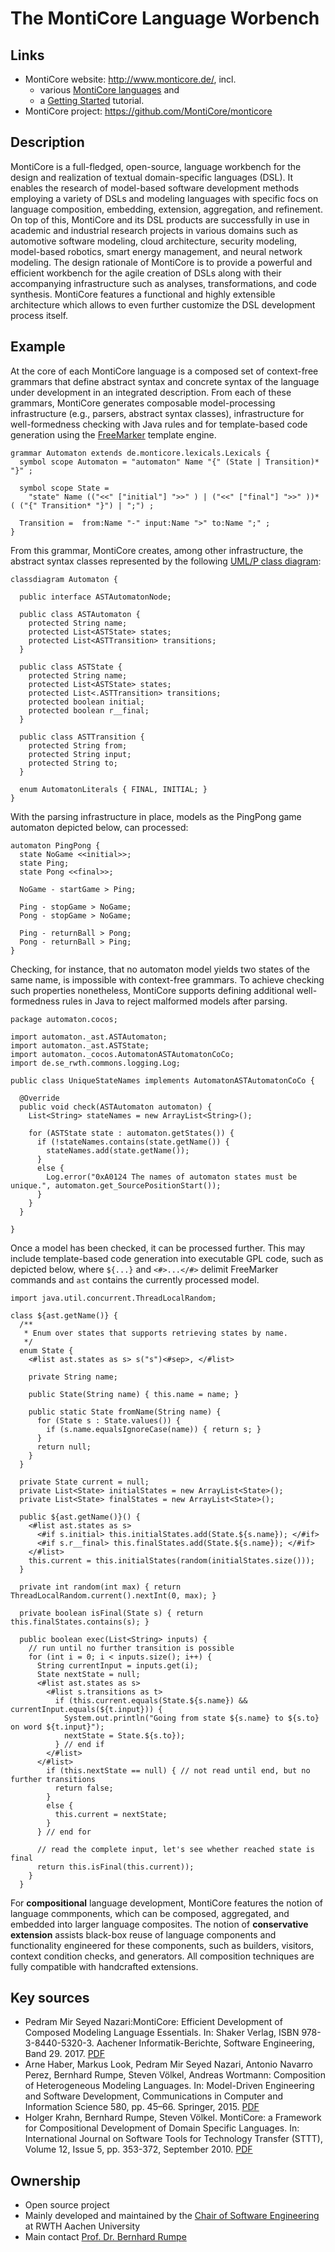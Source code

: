 # The MontiCore Language Worbench

## Links
* MontiCore website: http://www.monticore.de/, incl. 
  * various [MontiCore languages](http://www.monticore.de/languages/) and 
  * a [Getting Started](http://www.monticore.de/gettingstarted/) tutorial.
* MontiCore project: https://github.com/MontiCore/monticore

## Description

MontiCore is a full-fledged, open-source, language workbench for the design and realization of textual domain-specific languages (DSL). It enables the research of model-based software development methods employing a variety of DSLs and modeling languages with specific focs on language composition, embedding, extension, aggregation, and refinement. On top of this, MontiCore and its DSL products are successfully in use in academic and industrial research projects in various domains such as automotive software modeling, cloud architecture, security modeling, model-based robotics, smart energy management, and neural network modeling. The design rationale of MontiCore is to provide a powerful and efficient workbench for the agile creation of DSLs along with their accompanying infrastructure such as analyses, transformations, and code synthesis. MontiCore features a functional and highly extensible architecture which allows to even further customize the DSL development process itself. 

## Example

At the core of each MontiCore language is a composed set of context-free grammars that define abstract syntax and concrete syntax of the language under development in an integrated description. From each of these grammars, MontiCore generates composable model-processing infrastructure (e.g., parsers, abstract syntax classes), infrastructure for well-formedness checking with Java rules and for template-based code generation using the [FreeMarker](https://freemarker.apache.org/) template engine.  

```
grammar Automaton extends de.monticore.lexicals.Lexicals {
  symbol scope Automaton = "automaton" Name "{" (State | Transition)* "}" ;

  symbol scope State = 
    "state" Name (("<<" ["initial"] ">>" ) | ("<<" ["final"] ">>" ))* ( ("{" Transition* "}") | ";") ;

  Transition =  from:Name "-" input:Name ">" to:Name ";" ;
}
```

From this grammar, MontiCore creates, among other infrastructure, the abstract syntax classes represented by the following [UML/P class diagram](http://www.se-rwth.de/topics/Unified-Modeling-Language.php):

```
classdiagram Automaton {

  public interface ASTAutomatonNode;

  public class ASTAutomaton {
    protected String name;
    protected List<ASTState> states;
    protected List<ASTTransition> transitions;
  }

  public class ASTState {
    protected String name;
    protected List<ASTState> states;
    protected List<.ASTTransition> transitions;
    protected boolean initial;
    protected boolean r__final;
  }

  public class ASTTransition {
    protected String from;
    protected String input;
    protected String to;
  }

  enum AutomatonLiterals { FINAL, INITIAL; }
}
```

With the parsing infrastructure in place, models as the PingPong game automaton depicted below, can processed:

```
automaton PingPong {
  state NoGame <<initial>>;
  state Ping;
  state Pong <<final>>;

  NoGame - startGame > Ping;

  Ping - stopGame > NoGame;
  Pong - stopGame > NoGame;

  Ping - returnBall > Pong;
  Pong - returnBall > Ping;
}
```

Checking, for instance, that no automaton model yields two states of the same name, is impossible with context-free grammars. To achieve checking such properties nonetheless, MontiCore supports defining additional well-formedness rules in Java to reject malformed models after parsing.

```
package automaton.cocos;

import automaton._ast.ASTAutomaton;
import automaton._ast.ASTState;
import automaton._cocos.AutomatonASTAutomatonCoCo;
import de.se_rwth.commons.logging.Log;

public class UniqueStateNames implements AutomatonASTAutomatonCoCo {
  
  @Override
  public void check(ASTAutomaton automaton) {
    List<String> stateNames = new ArrayList<String>();
    
    for (ASTState state : automaton.getStates()) {
      if (!stateNames.contains(state.getName()) {
        stateNames.add(state.getName());
      }
      else {
        Log.error("0xA0124 The names of automaton states must be unique.", automaton.get_SourcePositionStart());
      }
    }
  }
  
}
```

Once a model has been checked, it can be processed further. This may include template-based code generation into executable GPL code, such as depicted below, where `${...}` and `<#>...</#>` delimit FreeMarker commands and `ast` contains the currently processed model.

```
import java.util.concurrent.ThreadLocalRandom;

class ${ast.getName()} {
  /**
   * Enum over states that supports retrieving states by name.
   */
  enum State {
    <#list ast.states as s> s("s")<#sep>, </#list>
    
    private String name;
    
    public State(String name) { this.name = name; }
    
    public static State fromName(String name) {  
      for (State s : State.values()) {
        if (s.name.equalsIgnoreCase(name)) { return s; }
      }
      return null;
    }
  }
  
  private State current = null;
  private List<State> initialStates = new ArrayList<State>(); 
  private List<State> finalStates = new ArrayList<State>();
  
  public ${ast.getName()}() {
    <#list ast.states as s>
      <#if s.initial> this.initialStates.add(State.${s.name}); </#if>
      <#if s.r__final> this.finalStates.add(State.${s.name}); </#if>
    </#list>
    this.current = this.initialStates(random(initialStates.size()));
  }
  
  private int random(int max) { return ThreadLocalRandom.current().nextInt(0, max); }
  
  private boolean isFinal(State s) { return this.finalStates.contains(s); }
  
  public boolean exec(List<String> inputs) {
    // run until no further transition is possible
    for (int i = 0; i < inputs.size(); i++) {
      String currentInput = inputs.get(i);
      State nextState = null;
      <#list ast.states as s>
        <#list s.transitions as t>
          if (this.current.equals(State.${s.name}) && currentInput.equals(${t.input})) {
            System.out.println("Going from state ${s.name} to ${s.to} on word ${t.input}");
            nextState = State.${s.to});  
          } // end if
        </#list>
      </#list>
        if (this.nextState == null) { // not read until end, but no further transitions
          return false;
        }
        else {
          this.current = nextState;
        }
      } // end for
      
      // read the complete input, let's see whether reached state is final
      return this.isFinal(this.current));
    }
  }
```

For **compositional** language development, MontiCore features the notion of language commponents, which can be composed, aggregated, and embedded into larger language composites. The notion of **conservative extension** assists black-box reuse of language components and functionality engineered for these components, such as builders, visitors, context condition checks, and generators. All composition techniques are fully compatible with handcrafted extensions. 

## Key sources
* Pedram Mir Seyed Nazari:MontiCore: Efficient Development of Composed Modeling Language Essentials. In: Shaker Verlag, ISBN 978-3-8440-5320-3. Aachener Informatik-Berichte, Software Engineering, Band 29. 2017. [PDF](http://www.se-rwth.de/phdtheses/Diss-Nazari-MontiCore-Efficient-Development-of-Composed-Modeling-Language-Essentials.pdf)
* Arne Haber, Markus Look, Pedram Mir Seyed Nazari, Antonio Navarro Perez, Bernhard Rumpe, Steven Völkel, Andreas Wortmann:
Composition of Heterogeneous Modeling Languages. In: Model-Driven Engineering and Software Development, Communications in Computer and Information Science 580, pp. 45–66. Springer, 2015. [PDF](http://www.se-rwth.de/publications/Composition-of-Heterogeneous-Modeling-Languages.pdf)
* Holger Krahn, Bernhard Rumpe, Steven Völkel. MontiCore: a Framework for Compositional Development of Domain Specific Languages.
In: International Journal on Software Tools for Technology Transfer (STTT), Volume 12, Issue 5, pp. 353-372, September 2010. [PDF](http://www.se-rwth.de/publications/MontiCore-a-Framework-for-Compositional-Development-of-Domain-Specific-Languages.pdf)

## Ownership
* Open source project
* Mainly developed and maintained by the [Chair of Software Engineering](http://www.se-rwth.de/) at RWTH Aachen University
* Main contact [Prof. Dr. Bernhard Rumpe](http://www.se-rwth.de/)

